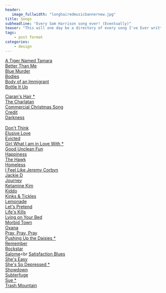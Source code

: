 ```yaml
---
header:
   image_fullwidth: "longhairedmusicbannernew.jpg"
title: Songs
subheadline: "Every Sam Harrison song ever! (Eventually)"
teaser: "This will one day be a directory of every song I've Ever written... Eventually!"
tags:
    - post format
categories:
    - design 
---
```

<!--more-->
<a href="https://itunes.apple.com/us/album/id784573815">A Tiger Named Tamara</a><br>
 <a href="https://itunes.apple.com/us/album/yes-hard-feelings/id478052570">Better Than Me</a><br>
   <a href="https://www.youtube.com/watch?v=4T5B_NnM_z8">Blue Murder</a><br>
<a href="https://itunes.apple.com/us/album/live-at-long-haired-music/id680255215">Bodies</a><br>
<a href="https://www.youtube.com/watch?v=umUKoQZD3ls">Body  of an Immigrant</a><br>
<a href="https://youtu.be/hSCAlEAoMeE">Bottle It Up</a><br>

<a href="https://youtu.be/aa3fQ4DJp2c">Ciaran's Hair *</a><br>
<a href="https://itunes.apple.com/us/album/yes-hard-feelings/id478052570">The Charlatan</a><br>
<a href="https://www.youtube.com/6PBrOIzBkG8">Commercial Christmas Song</a><br>
<a href="https://www.kickstarter.com/projects/samharrison/the-consumerist-a-mini-musical-album">Credit</a><br>
<a href="https://www.youtube.com/watch?v=4T5B_NnM_z8">Darkness</a><br><br>
<a href="https://www.kickstarter.com/projects/samharrison/the-consumerist-a-mini-musical-album">Don't Think</a><br>
  <a href="https://itunes.apple.com/us/album/yes-hard-feelings/id478052570">Elusive Love</a><br>
<a href="https://www.kickstarter.com/projects/samharrison/the-consumerist-a-mini-musical-album">Evicted</a><br>
<a href="https://youtu.be/vKRi4HDoTyE">Girl What I am in Love With *</a><br>
<a href="https://itunes.apple.com/us/album/yes-hard-feelings/id478052570">Good Unclean Fun</a><br>
 <a href="https://www.youtube.com/watch?v=4T5B_NnM_z8">Happiness</a><br>
<a href="https://www.youtube.com/watch?v=4T5B_NnM_z8">The Hawk</a><br>
<a href="https://www.kickstarter.com/projects/samharrison/the-consumerist-a-mini-musical-album">Homeless</a><br>
<a href="https://www.youtube.com/watch?v=1NwS1Ebb8-s">I Feel Like Jeremy Corbyn</a><br>
<a href="https://itunes.apple.com/us/album/yes-hard-feelings/id478052570">Jackie D</a><br>
<a href="https://www.kickstarter.com/projects/samharrison/the-consumerist-a-mini-musical-album">Journey</a><br>
<a href="https://longhairedmusic.bandcamp.com/album/the-wish">Ketamine Kim</a><br>
 <a href="https://www.youtube.com/watch?v=4T5B_NnM_z8">Kiddo</a><br>
 <a href="https://www.youtube.com/watch?v=4T5B_NnM_z8">Kinks & Tickles</a><br>
  <a href="https://www.youtube.com/watch?v=4T5B_NnM_z8">Lemonade</a><br>
<a href="https://longhairedmusic.bandcamp.com/album/the-wish">Let's Pretend</a><br>
<a href="https://itunes.apple.com/us/album/yes-hard-feelings/id478052570">Life's Kills</a><br>
<a href="https://youtu.be/Tmn6Moxiw5M">Lying on Your Bed</a><br>
<a href="https://itunes.apple.com/us/album/yes-hard-feelings/id478052570">Morbid Town</a><br>
 <a href="https://www.youtube.com/watch?v=4T5B_NnM_z8">Oxana</a><br>
 <a href="https://itunes.apple.com/us/album/yes-hard-feelings/id478052570">Pray, Pray, Pray</a><br>
<a href="https://youtu.be/T9Ca9r9wjVQ">Pushing Up the Daisies *</a><br>
<a href="https://itunes.apple.com/us/album/yes-hard-feelings/id478052570">Remember</a><br>
<a href="https://longhairedmusic.bandcamp.com/album/the-wish">Rockstar</a><br>
<a href="https://itunes.apple.com/us/album/id784573815">Salome</a><br
<a href="https://www.youtube.com/watch?v=4T5B_NnM_z8">Satisfaction Blues</a><br>
<a href="https://www.youtube.com/watch?v=4T5B_NnM_z8">She's Easy</a><br>
<a href="https://youtu.be/rwKUEaKdkAs">She's So Depressed *</a><br>
<a href="https://itunes.apple.com/us/album/id784573815">Showdown</a><br>
<a href="https://www.youtube.com/watch?v=4T5B_NnM_z8">Subterfuge</a><br>
<a href="https://youtu.be/fuddPhawaec">Sue *</a><br>
<a href="https://www.kickstarter.com/projects/samharrison/the-consumerist-a-mini-musical-album">Trash Mountain</a><br>

